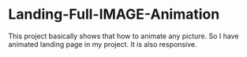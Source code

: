 # Landing-Full-IMAGE-Animation
This project basically shows that how to animate any picture. So I have animated landing page in my project. It is also responsive.
